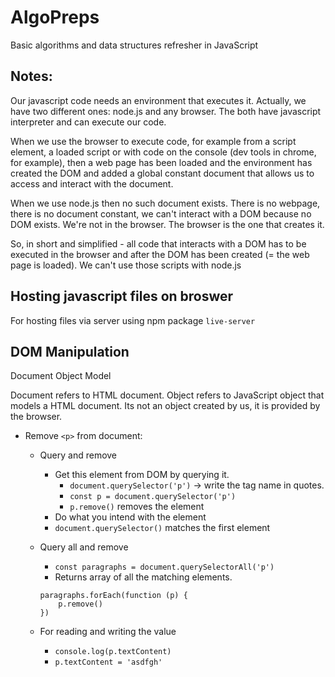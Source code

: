 # AlgoPreps
Basic algorithms and data structures refresher in JavaScript

## Notes: 
Our javascript code needs an environment that executes it. Actually, we have two different ones: node.js and any browser. The both have javascript interpreter and can execute our code.

When we use the browser to execute code, for example from a script element, a loaded script or with code on the console (dev tools in chrome, for example), then a web page has been loaded and the environment has created the DOM and added a global constant document that allows us to access and interact with the document.

When we use node.js then no such document exists. There is no webpage, there is no document constant, we can't interact with a DOM because no DOM exists. We're not in the browser. The browser is the one that creates it.

So, in short and simplified - all code that interacts with a DOM has to be executed in the browser and after the DOM has been created (= the web page is loaded). We can't use those scripts with node.js

## Hosting javascript files on broswer
 
 For hosting files via server using npm package
 `live-server`

## DOM Manipulation
Document Object Model

Document refers to HTML document.
Object refers to JavaScript object that models a HTML document. Its not an object created by us, it is provided by the browser.

- Remove `<p>` from document:
    - Query and remove
        - Get this element from DOM by querying it.
             - `document.querySelector('p')` -> write the tag name in quotes.
            - `const p = document.querySelector('p')`
            - `p.remove()` removes the element
        - Do what you intend with the element
        - `document.querySelector()` matches the first element
    
    - Query all and remove
        - `const paragraphs = document.querySelectorAll('p')`
        - Returns array of all the matching elements.
        
        ```
        paragraphs.forEach(function (p) {
            p.remove()
        })
        ```
    - For reading and writing the value
        - `console.log(p.textContent)`
        - `p.textContent = 'asdfgh'`